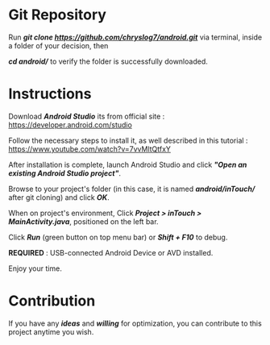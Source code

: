 # Git Repository

Run **_git clone https://github.com/chryslog7/android.git_** via terminal, inside a folder of your decision, then

**_cd android/_** to verify the folder is successfully downloaded.

# Instructions

Download **_Android Studio_** its from official site : https://developer.android.com/studio 

Follow the necessary steps to install it, as well described in this tutorial  : https://www.youtube.com/watch?v=7vvMltQtfxY

After installation is complete, launch Android Studio and click **_"Open an existing Android Studio project"_**.

Browse to your project's folder (in this case, it is named **_android/inTouch/_** after git cloning) and click **_OK_**.

When on project's environment, Click **_Project > inTouch > MainActivity.java_**, positioned on the left bar.

Click **_Run_** (green button on top menu bar) or **_Shift + F10_** to debug. 

**REQUIRED** : USB-connected Android Device or AVD installed.

Enjoy your time.

# Contribution

If you have any **_ideas_** and **_willing_** for optimization, you can contribute to this project anytime you wish.
